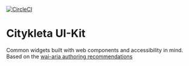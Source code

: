 [![CircleCI](https://badgen.net/circleci/github/Citykleta/ui-kit)](https://circleci.com/gh/Citykleta/ui-kit)

# Citykleta UI-Kit

Common widgets built with web components and accessibility in mind. Based on the 
[wai-aria authoring recommendations](https://www.w3.org/TR/wai-aria-practices/#combobox)

